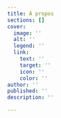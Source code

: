 ```yaml
---
title: À propos
sections: []
cover:
  image: ''
  alt: ''
  legend: ''
  link:
    text: ''
    target: ''
    icon: ''
    color: ''
author: ''
published: ''
description: ''

---
```

